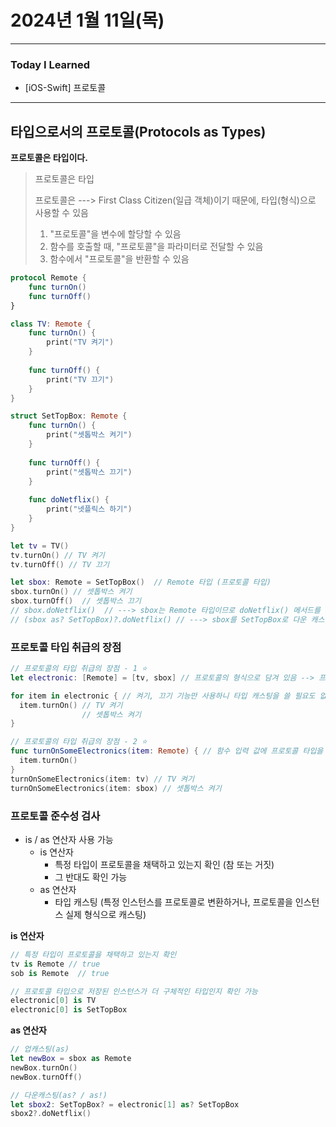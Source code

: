 # 2024년 1월 11일(목)

-----

### Today I Learned 

- [iOS-Swift] 프로토콜

---

## 타입으로서의 프로토콜(Protocols as Types)

**프로토콜은 타입이다.**

> 프로토콜은 타입
>
> 프로토콜은 ---> First Class Citizen(일급 객체)이기 때문에, 타입(형식)으로 사용할 수 있음
>
> 1. "프로토콜"을 변수에 할당할 수 있음
> 2. 함수를 호출할 때, "프로토콜"을 파라미터로 전달할 수 있음
> 3. 함수에서 "프로토콜"을 반환할 수 있음

```swift
protocol Remote {
    func turnOn()
    func turnOff()
}

class TV: Remote {
    func turnOn() {
        print("TV 켜기")
    }
    
    func turnOff() {
        print("TV 끄기")
    }
}

struct SetTopBox: Remote {
    func turnOn() {
        print("셋톱박스 켜기")
    }
    
    func turnOff() {
        print("셋톱박스 끄기")
    }
    
    func doNetflix() {
        print("넷플릭스 하기")
    }
}

let tv = TV()
tv.turnOn() // TV 켜기
tv.turnOff() // TV 끄기

let sbox: Remote = SetTopBox()  // Remote 타입 (프로토콜 타입)
sbox.turnOn() // 셋톱박스 켜기
sbox.turnOff()  // 셋톱박스 끄기
// sbox.doNetflix()  // ---> sbox는 Remote 타입이므로 doNetflix() 메서드를 가지고 있지 않음
// (sbox as? SetTopBox)?.doNetflix() // ---> sbox를 SetTopBox로 다운 캐스팅
```

### **프로토콜 타입 취급의 장점**

```swift
// 프로토콜의 타입 취급의 장점 - 1 ⭐️
let electronic: [Remote] = [tv, sbox] // 프로토콜의 형식으로 담겨 있음 --> 프로토콜 타입 배열

for item in electronic { // 켜기, 끄기 기능만 사용하니 타입 캐스팅을 쓸 필요도 없음 (다만, 프로토콜에 있는 맴버만 사용 가능)
  item.turnOn() // TV 켜기
                // 셋톱박스 켜기
}

// 프로토콜의 타입 취급의 장점 - 2 ⭐️
func turnOnSomeElectronics(item: Remote) { // 함수 입력 값에 프로토콜 타입을 쓸 수 있다.
  item.turnOn()
}
turnOnSomeElectronics(item: tv) // TV 켜기
turnOnSomeElectronics(item: sbox) // 셋톱박스 켜기
```

### **프로토콜 준수성 검사**

- is / as 연산자 사용 가능
  - is 연산자
    - 특정 타입이 프로토콜을 채택하고 있는지 확인 (참 또는 거짓)
    - 그 반대도 확인 가능
  - as 연산자
    - 타입 캐스팅 (특정 인스턴스를 프로토콜로 변환하거나, 프로토콜을 인스턴스 실제 형식으로 캐스팅)

**is 연산자**

```swift
// 특정 타입이 프로토콜을 채택하고 있는지 확인
tv is Remote // true
sob is Remote  // true

// 프로토콜 타입으로 저장된 인스턴스가 더 구체적인 타입인지 확인 가능
electronic[0] is TV
electronic[0] is SetTopBox
```

**as 연산자**

```swift
// 업캐스팅(as)
let newBox = sbox as Remote
newBox.turnOn()
newBox.turnOff()

// 다운캐스팅(as? / as!)
let sbox2: SetTopBox? = electronic[1] as? SetTopBox
sbox2?.doNetflix()
```
